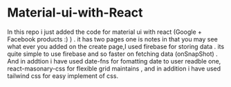 # Material-ui-with-React
In this repo i just added the code for material ui with react (Google + Facebook products :) ) . it has two pages one is notes in that you may see what ever you added on the create page,I used firebase for storing data . its quite simple to use firebase and so faster on fetching data (onSnapShot) . And in addtion i have used date-fns for fomatting date to user readble one, react-masonary-css for flexible grid maintains , and in addition i have used  tailwind css for easy implement of css. 












